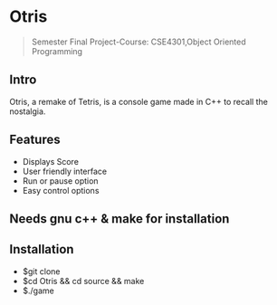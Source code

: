 # Otris
> Semester Final Project-Course: CSE4301,Object Oriented Programming

## Intro
Otris, a remake of Tetris, is a console game made in C++ to recall the nostalgia.

## Features
* Displays Score
* User friendly interface
* Run or pause option
* Easy control options

## Needs gnu c++ & make for installation

## Installation
* $git clone 
* $cd Otris && cd source && make
* $./game
